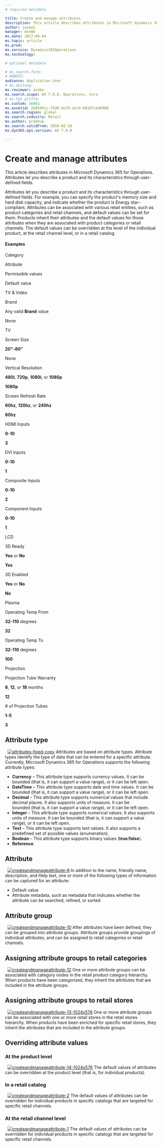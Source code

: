 ```yaml
---
# required metadata

title: Create and manage attributes
description: This article describes attributes in Microsoft Dynamics 365 for Operations. Attributes let you describe a product and its characteristics through user-defined fields.
author: josaw1
manager: AnnBe
ms.date: 2017-04-04
ms.topic: article
ms.prod: 
ms.service: Dynamics365Operations
ms.technology: 

# optional metadata

# ms.search.form: 
# ROBOTS: 
audience: Application User
# ms.devlang: 
ms.reviewer: annbe
ms.search.scope: AX 7.0.0, Operations, Core
# ms.tgt_pltfrm: 
ms.custom: 16461
ms.assetid: 2b85491c-f830-4e79-a2cb-681b7ced6988
ms.search.region: global
ms.search.industry: Retail
ms.author: prabhup
ms.search.validFrom: 2016-02-28
ms.dyn365.ops.version: AX 7.0.0

---
```


# Create and manage attributes

This article describes attributes in Microsoft Dynamics 365 for Operations. Attributes let you describe a product and its characteristics through user-defined fields.

Attributes let you describe a product and its characteristics through user-defined fields. For example, you can specify the product's memory size and hard disk capacity, and indicate whether the product is Energy star–compliant. Attributes can be associated with various retail entities, such as product categories and retail channels, and default values can be set for them. Products inherit their attributes and the default values for those attributes when they are associated with product categories or retail channels. The default values can be overridden at the level of the individual product, at the retail channel level, or in a retail catalog.

#### Examples

Category

Attribute

Permissible values

Default value

TV & Video

Brand

Any valid **Brand** value

None

TV

Screen Size

**20"**–**80"**

None

Vertical Resolution

**480i**, **720p**, **1080i**, or **1080p**

**1080p**

Screen Refresh Rate

**60hz**, **120hz**, or **240hz**

**60hz**

HDMI Inputs

**0**–**10**

**3**

DVI Inputs

**0**–**10**

**1**

Composite Inputs

**0**–**10**

**2**

Component Inputs

**0**–**10**

**1**

LCD

3D Ready

**Yes** or **No**

**Yes**

3D Enabled

**Yes** or **No**

**No**

Plasma

Operating Temp From

**32**–**110** degrees

**32**

Operating Temp To

**32**–**110** degrees

**100**

Projection

Projection Tube Warranty

**6**, **12**, or **18** months

**12**

\# of Projection Tubes

**1**–**5**

**3**

## Attribute type
  [![attributes-fixed-copy](./media/attributes-fixed-copy.png)](./media/attributes-fixed-copy.png) Attributes are based on attribute types. Attribute types identify the type of data that can be entered for a specific attribute. Currently, Microsoft Dynamics 365 for Operations supports the following attribute types:

-   **Currency** – This attribute type supports currency values. It can be bounded (that is, it can support a value range), or it can be left open.
-   **DateTime** – This attribute type supports date and time values. It can be bounded (that is, it can support a value range), or it can be left open.
-   **Decimal** – This attribute type supports numerical values that include decimal places. It also supports units of measure. It can be bounded (that is, it can support a value range), or it can be left open.
-   **Integer** – This attribute type supports numerical values. It also supports units of measure. It can be bounded (that is, it can support a value range), or it can be left open.
-   **Text** – This attribute type supports text values. It also supports a predefined set of possible values (enumeration).
-   **Boolean** – This attribute type supports binary values (**true**/**false**).
-   **Reference**.

## Attribute
  [![createandmanageattribute-8](./media/createandmanageattribute-8.png)](./media/createandmanageattribute-8.png) In addition to the name, friendly name, description, and Help text, one or more of the following types of information can be captured for an attribute:

-   Default value
-   Attribute metadata, such as metadata that indicates whether the attribute can be searched, refined, or sorted

## Attribute group
  [![createandmanageattribute-10](./media/createandmanageattribute-10.png)](./media/createandmanageattribute-10.png) After attributes have been defined, they can be grouped into attribute groups. Attribute groups provide groupings of individual attributes, and can be assigned to retail categories or retail channels.

## Assigning attribute groups to retail categories
  [![createandmanageattribute-12](./media/createandmanageattribute-12.png)](./media/createandmanageattribute-12.png) One or more attribute groups can be associated with category nodes in the retail product category hierarchy. When products have been categorized, they inherit the attributes that are included in the attribute groups.

## Assigning attribute groups to retail stores
  [![createandmanageattribute-13-1024x576](./media/createandmanageattribute-13-1024x576.png)](./media/createandmanageattribute-13-1024x576.png) One or more attribute groups can be associated with one or more retail stores in the retail stores hierarchy. When products have been enriched for specific retail stores, they inherit the attributes that are included in the attribute groups.

## Overriding attribute values
### At the product level

  [![createandmanageattribute-14-1024x576](./media/createandmanageattribute-14-1024x576.png)](./media/createandmanageattribute-14-1024x576.png) The default values of attributes can be overridden at the product level (that is, for individual products).

### In a retail catalog

  [![createandmanageattribute-2](./media/createandmanageattribute-2.png)](./media/createandmanageattribute-2.png) The default values of attributes can be overridden for individual products in specific catalogs that are targeted for specific retail channels.

### At the retail channel level

  [![createandmanageattribute-1](./media/createandmanageattribute-1.jpg)](./media/createandmanageattribute-1.jpg) The default values of attributes can be overridden for individual products in specific catalogs that are targeted for specific retail channels.

